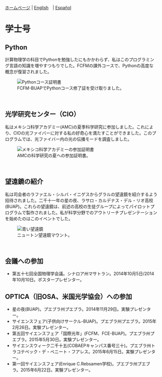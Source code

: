 [ホームページ](indexjp.md) \| [English](bachelor.md)　\| [Español](bacheloresp.md)

# 学士号
<!--
<figure>
  <img
  src="https://imgur.com/PAEuSo0.jpg"
  alt="Bachelor's degree">
  <figcaption>Bachelor's degree.
  </figcaption>
</figure>
<br/>

-->
## Python

計算物理学の科目でPythonを勉強したにもかかわらず、私はこのプログラミング言語の知識を増やすつもりでした。FCFMの課外コースで、Pythonの高度な概念が復習されました。

<figure>
  <img
  src="https://imgur.com/ZVf3MCZ.jpg"
  alt="Pythonコース証明書">
  <figcaption>FCFM-BUAPでPythonコース修了証を受け取りました。
  </figcaption>
</figure>
<br/>

## 光学研究センター（CIO）

私はメキシコ科学アカデミー(AMC)の夏季科学研究に参加しました。これにより、CIOの光ファイバーに対する私の好奇心を満たすことができました。このプログラムでは、光ファイバー内の光の伝播モードを調査しました。

<figure>
  <img
  src="https://imgur.com/Jk8r82A.jpg"
  alt="メキシコ科学アカデミーの参加証明書">
  <figcaption>AMCの科学研究の夏への参加証明書。
  </figcaption>
</figure>
<br/>

## 望遠鏡の紹介

私は司会者のラファエル・シルバ・イニゲスからグラルの望遠鏡を紹介するよう招待されました。二千十一年の星の夜、ラサロ・カルデナス・デル・リオ高校(BUAP)。これらの望遠鏡は、前述の高校の生徒グループによってパイロットプログラムで製作されました。私が科学分野でのアウトリーチプレゼンテーションを始めたのはこのイベントでした。

<figure>
  <img
  src="https://imgur.com/QHr1vyO.jpg"
  alt="青い望遠鏡">
  <figcaption>ニュートン望遠鏡マウント。
  </figcaption>
</figure>
<br/>

## 会議への参加

- 第五十七回全国物理学会議。シナロア州マサトラン。2014年10月5日/2014年10月10日。ポスタープレゼンター。

## OPTICA（旧OSA、米国光学協会）への参加

- 星の夜(BUAP)。プエブラ州プエブラ。2014年11月29日。実験プレゼンター。
- サイエンスフェア(子供向けサークル-BUAP)。プエブラ州プエブラ。2015年2月26日。実験プレゼンター。
- 第五回サイエンスフェア「国際光年」(FCFM、FCE-BUAP)。プエブラ州プエブラ。2015年5月30日。実験プレゼンター。
- サイエンスウィーク二千十五(COBAEPキャンパス番号三十)。プエブラ州トラコテペック・デ・ベニート・フアレス。2015年6月15日。実験プレゼンター。
- 第一回サイエンスフェア(Enrique C.Rebsamen学校)。プエブラ州プエブラ。2015年6月22日。実験プレゼンター。
